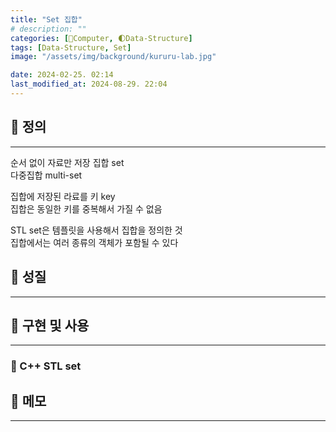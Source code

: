 ```yaml
---
title: "Set 집합"
# description: ""
categories: [💫Computer, 🌓Data-Structure]
tags: [Data-Structure, Set]
image: "/assets/img/background/kururu-lab.jpg"

date: 2024-02-25. 02:14
last_modified_at: 2024-08-29. 22:04
---
```


## 💫 정의

---

순서 없이 자료만 저장
집합 set  
다중집합 multi-set  

집합에 저장된 라료를 키 key  
집합은 동일한 키를 중복해서 가질 수 없음  

STL set은 템플릿을 사용해서 집합을 정의한 것  
집합에서는 여러 종류의 객체가 포함될 수 있다  

## 💫 성질

---

## 💫 구현 및 사용

---

### 🫧 C++ STL set

## 💫 메모

---
